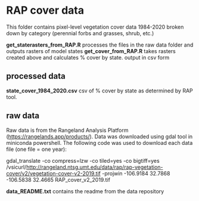 # RAP cover data

This folder contains pixel-level vegetation cover data 1984-2020 broken down by category (perennial forbs and grasses, shrub, etc.) 

__get_staterasters_from_RAP.R__ processes the files in the raw data folder and outputs rasters of model states
__get_cover_from_RAP.R__ takes rasters created above and calculates % cover by state. output in csv form

## processed data
__state_cover_1984_2020.csv__ csv of % cover by state as determined by RAP tool.

## raw data
Raw data is from the Rangeland Analysis Platform (https://rangelands.app/products/). Data was downloaded using gdal tool in miniconda powershell. The following code was used to download each data file (one file = one year): 

gdal_translate -co compress=lzw -co tiled=yes -co bigtiff=yes /vsicurl/http://rangeland.ntsg.umt.edu/data/rap/rap-vegetation-cover/v2/vegetation-cover-v2-2019.tif  -projwin -106.9184 32.7868 -106.5838 32.4665 RAP_cover_v2_2019.tif

__data_README.txt__ contains the readme from the data repository
